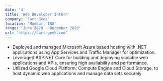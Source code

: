 ```yaml
---
date: '4'
title: 'Web Developer Intern'
company: 'Cart Geek'
location: 'Mumbai, IND'
range: 'June 2020 - December 2020'
url: 'https://cart-geek.com'
---
```


- Deployed and managed Microsoft Azure based hosting with .NET applications using App Services and Traffic Manager for optimization.
- Leveraged ASP.NET Core for building and deploying scalable web applications and APIs, ensuring high availability and performance.
- Utilized Google Cloud Platform: Compute Engine and Cloud Storage, to host dynamic web applications and manage data sets securely

